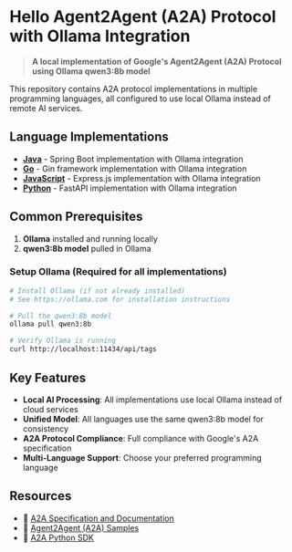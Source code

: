 # Hello Agent2Agent (A2A) Protocol with Ollama Integration

> **A local implementation of Google's Agent2Agent (A2A) Protocol using Ollama qwen3:8b model**

This repository contains A2A protocol implementations in multiple programming languages, all configured to use local Ollama instead of remote AI services.

## Language Implementations

- **[Java](hello-a2a-java/README.md)** - Spring Boot implementation with Ollama integration
- **[Go](hello-a2a-go/README.md)** - Gin framework implementation with Ollama integration
- **[JavaScript](hello-a2a-js/README.md)** - Express.js implementation with Ollama integration
- **[Python](hello-a2a-python/README.md)** - FastAPI implementation with Ollama integration

## Common Prerequisites

1. **Ollama** installed and running locally
2. **qwen3:8b model** pulled in Ollama

### Setup Ollama (Required for all implementations)

```bash
# Install Ollama (if not already installed)
# See https://ollama.com for installation instructions

# Pull the qwen3:8b model
ollama pull qwen3:8b

# Verify Ollama is running
curl http://localhost:11434/api/tags
```

## Key Features

- **Local AI Processing**: All implementations use local Ollama instead of cloud services
- **Unified Model**: All languages use the same qwen3:8b model for consistency
- **A2A Protocol Compliance**: Full compliance with Google's A2A specification
- **Multi-Language Support**: Choose your preferred programming language

## Resources

- 🔗 [A2A Specification and Documentation](https://github.com/google/A2A)
- 🔗 [Agent2Agent (A2A) Samples](https://github.com/google-a2a/a2a-samples)
- 🔗 [A2A Python SDK](https://github.com/google/a2a-python)
